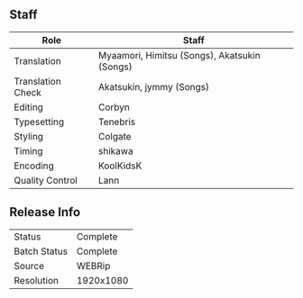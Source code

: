 ## Staff

| Role              | Staff                               |
|-------------------|-------------------------------------|
| Translation       | Myaamori, Himitsu (Songs), Akatsukin (Songs) |
| Translation Check | Akatsukin, jymmy (Songs)            |
| Editing           | Corbyn                              |
| Typesetting       | Tenebris                            |
| Styling           | Colgate                             |
| Timing            | shikawa                             |
| Encoding          | KoolKidsK                           |
| Quality Control   | Lann                                |

## Release Info

|              |           |
|--------------|-----------|
| Status       | Complete  |
| Batch Status | Complete  |
| Source       | WEBRip    |
| Resolution   | 1920x1080 |